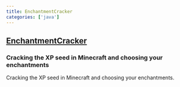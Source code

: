 ```yaml
---
title: EnchantmentCracker
categories: ['java']
---
```

## [EnchantmentCracker](https://github.com/Earthcomputer/EnchantmentCracker)

### Cracking the XP seed in Minecraft and choosing your enchantments

Cracking the XP seed in Minecraft and choosing your enchantments.
